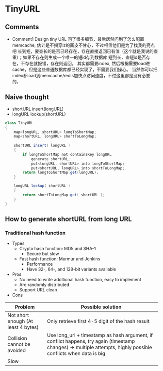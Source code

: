 # TinyURL 

## Comments
* Comment1
Design tiny URL 问了很多细节，最后居然问到了怎么配置memcache, 估计是不揭穿lz的画皮不甘心，不过相信他们是为了找我的亮点吧
长到短，要查长的是否已经存在，存在直接返回已有值（这个就是我说的查重）；如果不存在则生成一个唯一的短id存到数据库
短到长，查短id是否存在，不存在就报错，存在则返回。
其实都需要index, 然后根据需要load进cache，但是这些普通数据库都已经实现了，不需要我们操心。
当然你可以把index都load到memcache/redis加快点访问速度，不过这里都是没有必要的。

## Naive thought
* shortURL insert(longURL)
* longURL lookup(shortURL)
```java
class TinyURL
{
	map<longURL, shortURL> longToShortMap;
	map<shortURL, longURL> shortToLongMap;
	
	shortURL insert( longURL )
	{
		if longToShortMap not containsKey longURL
			generate shortURL;
			put<longURL, shortURL> into longToShortMap;
			put<shortURL, longURL> into shortToLongMap;
		return longToShortMap.get(longURL);
	}

	longURL lookup( shortURL )
	{
		return shortToLongMap.get( shortURL );
	}
}
```

## How to generate shortURL from long URL
### Traditional hash function
* Types
	- Crypto hash function: MD5 and SHA-1
		+ Secure but slow
	- Fast hash function: Murmur and Jenkins
		+ Performance
		+ Have 32-, 64-, and 128-bit variants available
* Pros
	- No need to write additional hash function, easy to implement
	- Are randomly distributed
	- Support URL clean
* Cons

| Problem                             | Possible solution                                                                                                                                              | 
|-------------------------------------|----------------------------------------------------------------------------------------------------------------------------------------------------------------| 
| Not short enough (At least 4 bytes) | Only retrieve first 4-5 digit of the hash result                                                                                                               | 
| Collision cannot be avoided         | Use long_url + timestamp as hash argument, if conflict happens, try again (timestamp changes) -> multiple attempts, highly possible conflicts when data is big | 
| Slow                                |                                                                                                                                                                | 

